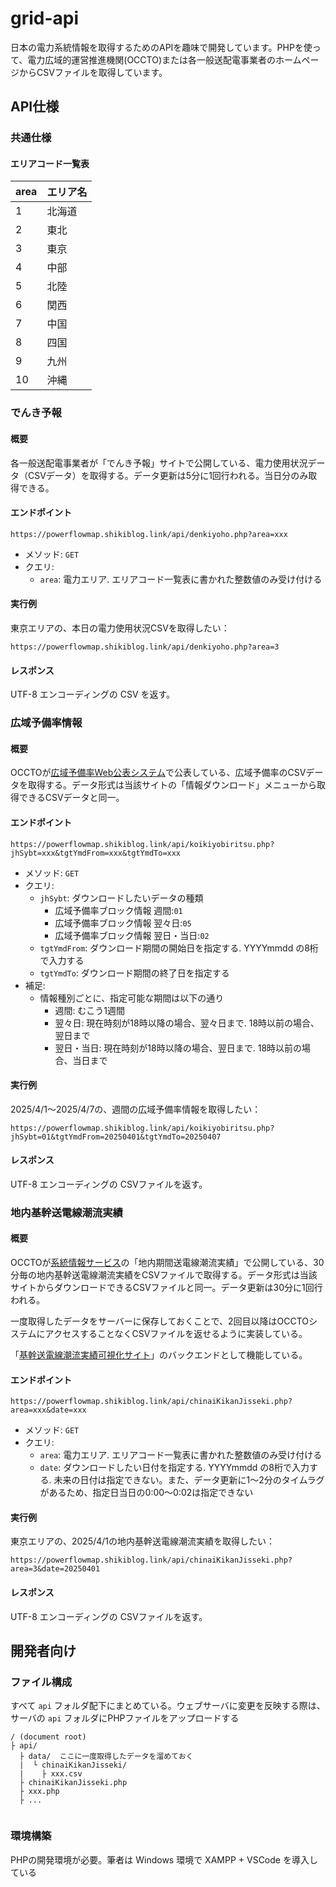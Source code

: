 # grid-api

日本の電力系統情報を取得するためのAPIを趣味で開発しています。PHPを使って、電力広域的運営推進機関(OCCTO)または各一般送配電事業者のホームページからCSVファイルを取得しています。

## API仕様

### 共通仕様

#### エリアコード一覧表

|area|エリア名|
|--- |---|
|  1 |北海道|
|  2 |東北|
|  3 |東京|
|  4 |中部|
|  5 |北陸|
|  6 |関西|
|  7 |中国|
|  8 |四国|
|  9 |九州|
| 10 |沖縄|


### でんき予報

#### 概要

各一般送配電事業者が「でんき予報」サイトで公開している、電力使用状況データ（CSVデータ）を取得する。データ更新は5分に1回行われる。当日分のみ取得できる。

#### エンドポイント

```
https://powerflowmap.shikiblog.link/api/denkiyoho.php?area=xxx
```
- メソッド: `GET`
- クエリ:
  - `area`: 電力エリア. エリアコード一覧表に書かれた整数値のみ受け付ける

#### 実行例

東京エリアの、本日の電力使用状況CSVを取得したい：

```
https://powerflowmap.shikiblog.link/api/denkiyoho.php?area=3
```

#### レスポンス

UTF-8 エンコーディングの CSV を返す。

### 広域予備率情報

#### 概要

OCCTOが[広域予備率Web公表システム](https://web-kohyo.occto.or.jp/kks-web-public/)で公表している、広域予備率のCSVデータを取得する。データ形式は当該サイトの「情報ダウンロード」メニューから取得できるCSVデータと同一。

#### エンドポイント

```
https://powerflowmap.shikiblog.link/api/koikiyobiritsu.php?jhSybt=xxx&tgtYmdFrom=xxx&tgtYmdTo=xxx
```
- メソッド: `GET`
- クエリ:
  - `jhSybt`: ダウンロードしたいデータの種類
    - 広域予備率ブロック情報 週間:`01`
    - 広域予備率ブロック情報 翌々日:`05`
    - 広域予備率ブロック情報 翌日・当日:`02`
  - `tgtYmdFrom`: ダウンロード期間の開始日を指定する. YYYYmmdd の8桁で入力する
  - `tgtYmdTo`: ダウンロード期間の終了日を指定する
- 補足:
  - 情報種別ごとに、指定可能な期間は以下の通り
    - 週間: むこう1週間
    - 翌々日: 現在時刻が18時以降の場合、翌々日まで. 18時以前の場合、翌日まで
    - 翌日・当日: 現在時刻が18時以降の場合、翌日まで. 18時以前の場合、当日まで

#### 実行例

2025/4/1～2025/4/7の、週間の広域予備率情報を取得したい：

```
https://powerflowmap.shikiblog.link/api/koikiyobiritsu.php?jhSybt=01&tgtYmdFrom=20250401&tgtYmdTo=20250407
```

#### レスポンス

UTF-8 エンコーディングの CSVファイルを返す。

### 地内基幹送電線潮流実績

#### 概要

OCCTOが[系統情報サービス](https://occtonet3.occto.or.jp/public/dfw/RP11/OCCTO/SD/LOGIN_login)の「地内期間送電線潮流実績」で公開している、30分毎の地内基幹送電線潮流実績をCSVファイルで取得する。データ形式は当該サイトからダウンロードできるCSVファイルと同一。データ更新は30分に1回行われる。

一度取得したデータをサーバーに保存しておくことで、2回目以降はOCCTOシステムにアクセスすることなくCSVファイルを返せるように実装している。

「[基幹送電線潮流実績可視化サイト](https://github.com/thgcMtdh/powerflowmap)」のバックエンドとして機能している。

#### エンドポイント

```
https://powerflowmap.shikiblog.link/api/chinaiKikanJisseki.php?area=xxx&date=xxx
```
- メソッド: `GET`
- クエリ:
  - `area`: 電力エリア. エリアコード一覧表に書かれた整数値のみ受け付ける
  - `date`: ダウンロードしたい日付を指定する. YYYYmmdd の8桁で入力する. 未来の日付は指定できない。また、データ更新に1～2分のタイムラグがあるため、指定日当日の0:00～0:02は指定できない

#### 実行例

東京エリアの、2025/4/1の地内基幹送電線潮流実績を取得したい：

```
https://powerflowmap.shikiblog.link/api/chinaiKikanJisseki.php?area=3&date=20250401
```

#### レスポンス

UTF-8 エンコーディングの CSVファイルを返す。


## 開発者向け

### ファイル構成

すべて `api` フォルダ配下にまとめている。ウェブサーバに変更を反映する際は、サーバの `api` フォルダにPHPファイルをアップロードする

```
/ (document root)
├ api/
  ├ data/  ここに一度取得したデータを溜めておく
  |  └ chinaiKikanJisseki/
  |    ├ xxx.csv
  ├ chinaiKikanJisseki.php
  ├ xxx.php
  ├ ...
  
```

### 環境構築

PHPの開発環境が必要。筆者は Windows 環境で XAMPP + VSCode を導入している
